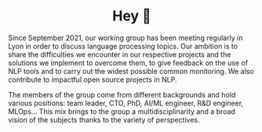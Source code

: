 <h1 align="center"> Hey 👋 </h1>

<p>
  Since September 2021, our working group has been meeting regularly in Lyon in order to discuss language processing topics. Our ambition is to share the difficulties we encounter in our respective projects and the solutions we implement to overcome them, to give feedback on the use of NLP tools and to carry out the widest possible common monitoring. We also contribute to impactful open source projects in NLP. 
</p>

<p>
  The members of the group come from different backgrounds and hold various positions: team leader, CTO, PhD, AI/ML engineer, R&D engineer, MLOps... This mix brings to the group a multidisciplinarity and a broad vision of the subjects thanks to the variety of perspectives.
</p>
